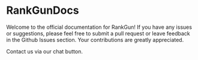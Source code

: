 # RankGunDocs

Welcome to the official documentation for RankGun! If you have any issues or suggestions, please feel free to submit a pull request or leave feedback in the Github Issues section. Your contributions are greatly appreciated.

Contact us via our chat button.
